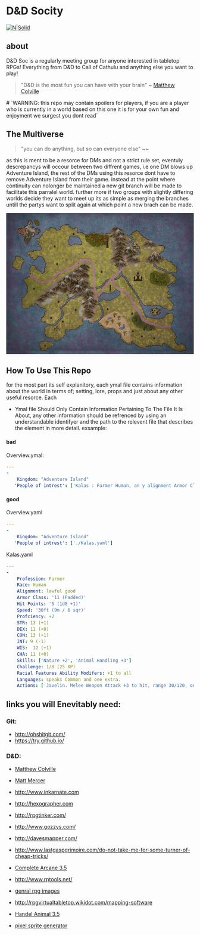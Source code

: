 # D&D Socity
[![N|Solid](http://icons.iconarchive.com/icons/iconcubic/dnd-dice/128/d4-icon.png)](https://www.facebook.com/DandDSoc/)
 
## about
D&D Soc is a regularly meeting group for anyone interested in tabletop RPGs! Everything from D&D to Call of Cathulu and anything else you want to play!


> "D&D is the most fun you can have with your brain" ~ [Matthew Colville]

<aside class="notice">
# `WARNING: this repo may contain spoilers for players, if you are a player who is currently in a world based on this one it is for your own fun and enjoyment we surgest you dont read`
</aside>

## The Multiverse
>"you can do anything, but so can everyone else" ~~

as this is ment to be a resorce for DMs and not a strict rule set, eventuly descrepancys will occour between two diffrent games, i.e one DM blows up Adventure Island, the rest of the DMs using this resorce dont have to remove Adventure Island from their game. instead at the point where continuity can nolonger be maintained a new git branch will be made to facilitate this parralel world.
further more if two groups with slightly differing worlds decide they want to meet up its as simple as merging the branches untill the partys want to split again at which point a new brach can be made.

![alt tag](media/rough_world_map.jpg)

## How To Use This Repo
for the most part its self explanitory, each ymal file contains information about the world in terms of; setting, lore, props and just about any other useful resorce. Each
- Ymal file Should Only Contain Information Pertaining To The File It Is About,
any other information should be refrenced by using an understandable identifyer and the path to the relevent file that describes the element in more detail.
exsample: 
#### bad
Overview.ymal:
```yaml
---
-
    Kingdom: "Adventure Island"
   'People of intrest': ['Kalas : Farmer Human, an y alignment Armor Class: 11 (Padded) Hit Points: 5 (1d8 +1) Speed: 30ft (9m / 6 sqr) Pro ciency: +2 STR DEX CON 13 (+1) 11 (+0) 13 (+1) INT WIS CHA 11 (+0) 12 (+1) 9 (-1) Skills: Nature +2 Animal Handling +3  Challenge: 1/8 (25 XP)  Racial Features Ability Modi ers: +1 to all Languages: speaks Common and one extra. Actions Javelin. Melee Weapon Attack +3 to hit, range 30/120, one target. Hit: 4 (1d6 +1 ) piercing damage. Properties: Thrown: range 30/120, It''s actually a pitchfork,']

```
#### good
Overview.yaml
```yaml
---
-
    Kingdom: "Adventure Island"
   'People of intrest': ['./Kalas.yaml']

```
Kalas.yaml
```yaml
---
-
    Profession: Farmer 
    Race: Human 
    Alignment: lawful good
    Armor Class: '11 (Padded)' 
    Hit Points: '5 (1d8 +1)' 
    Speed: '30ft (9m / 6 sqr)' 
    Profciency: +2 
    STR: 13 (+1) 
    DEX: 11 (+0)
    CON: 13 (+1)  
    INT: 9 (-1)
    WIS:  12 (+1)
    CHA: 11 (+0)  
    Skills: ['Nature +2', 'Animal Handling +3'] 
    Challenge: 1/8 (25 XP) 
    Racial Features Ability Modifers: +1 to all
    Languages: speaks Common and one extra.
    Actions: ['Javelin. Melee Weapon Attack +3 to hit, range 30/120, one target. Hit: 4 (1d6 +1 ) piercing damage. Properties: Thrown: range 30/120, It''s actually a pitchfork']
```


## links you will Enevitably need:
### Git:
- http://ohshitgit.com/
- https://try.github.io/
### D&D:
- [Matthew Colville]
- [Matt Mercer]
- http://www.inkarnate.com
- http://hexographer.com
- http://rpgtinker.com/
- http://www.gozzys.com/
- http://davesmapper.com/
- http://www.lastgaspgrimoire.com/do-not-take-me-for-some-turner-of-cheap-tricks/
- [Complete Arcane 3.5]
- http://www.rptools.net/
- [genral rpg images]
- http://rpgvirtualtabletop.wikidot.com/mapping-software
- [Handel Animal 3.5]
- [pixel sprite generator]


   [pixel sprite generator]: <https://github.com/zfedoran/pixel-sprite-generator>
   [Handel Animal 3.5]: <http://brilliantgameologists.com/boards/index.php?topic=10396.0>
   [genral rpg images]: <https://www.reddit.com/r/DnD/comments/1zdxej/i_just_finished_sorting_out_a_2_gb_archive_of/?st=iw6nwyqd&sh=e2a48fa2>
   [Complete Arcane 3.5]:<http://awakenvideo.org/pdf/DnD%203.5e%20and%20you%20are%20welcome/DnD%20DM%203.5e%20Essentials---Dungeons%20and%20Dragons%20Dungeon%20Master%203.5%20Essentials/books/Complete%20Arcane%20v3.5.pdf>
   [Matthew Colville]: <https://www.youtube.com/user/mcolville>
   [Matt Mercer]: <https://www.youtube.com/playlist?list=PL7atuZxmT9570U87GhK_20NcbxM43vkom>

